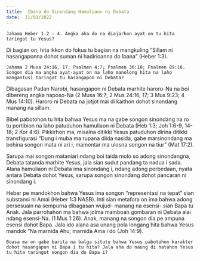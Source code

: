 ```yaml
---
title:  Ibana do Sinondang Hamuliaon ni Debata
date:  11/01/2022
---
```


`Jahama Heber 1:2 - 4. Angka aha do na diajarhon ayat on tu hita taringot tu Yesus?`

Di bagian on, hita ikkon do fokus tu bagian na mangkuling “Sillam ni hasangaponna dohot suman ni hadirioanna do Ibana” (Heber 1:3).

`Jahama 2 Musa 24:16, 17; Psalmen 4:7; Psalmen 36:10; Psalmen 89:16. Songon dia ma angka ayat-ayat on na laho manolong hita na laho mangantusi taringot tu hasangapon ni Debata?`

Dibagasan Padan Narobi, hasangapon ni Debata marhite haroro-Na na boi dibereng angka naposo-Na (2 Musa 16:7; 2 Mus 24:16, 17; 3 Mus 9:23; 4 Mus 14:10). Haroro ni Debata na jotjot mai di kaithon dohot sinondang manang na sillam.

Bibel pabotohon tu hita bahwa Yesus ma na gabe songon sinondang na ro tu portibion na laho patuduhon hamuliaon ni Debata (Heb 1:3; Joh 1:6-9, 14-18; 2 Kor 4:6). Pikkirhon ma, misalna ditikki Yesus patuduhon dirina ditikki transfigurasi “Dung i muba ma rupana diida nasida, gabe marsinondang ma bohina songon mata ni ari i, mamontar ma ulosna songon na tiur” (Mat 17:2).

Sarupa mai songon mataniari ndang boi taida molo so adong sinondangna, Debata tatanda marhite Yesus, jala sian sudut pandang ta nadua i sada. Alana hamuliaon ni Debata ima sinondang i, ndang adong perbedaan, nyata antara Debata dohot Yesus, sarupa songon sinondang dohot pancaran ni sinondang i.

Heber pe mandokhon bahwa Yesus ima songon “representasi na tepat” sian substansi ni Amai (Heber 1:3 NASB). Inti sian metafora on ima bahwa adong persesuain na sempurna dibagasan wujud- manang na esensi- sian Bapa tu Anak. Jala parrohahon ma bahwa jolma mamboan gombaran ni Debata alai ndang esensi-Na. (1 Mus 1:26). Anak, manang na songon dia pe ampuna esensi dohot Bapa. Jala ido alana asa unang pola longang hita bahwa Yesus mandok “Na marnida Ahu, marnida Ama i do (Joh 14:9).

`Boasa ma on gabe barita na balga situtu bahwa Yesus pabotohon karakter dohot hasangapon ni Bapa i tu hita? Jala aha do naung di hatahon Yesus tu hita taringot songon dia do Bapa i?`